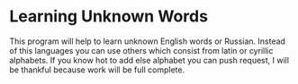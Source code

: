# Learning Unknown Words
This program will help to learn unknown English words or Russian.
Instead of this languages you can use others which consist from latin or cyrillic alphabets.
If you know hot to add else alphabet you can push request, I will be thankful because work will be full complete.